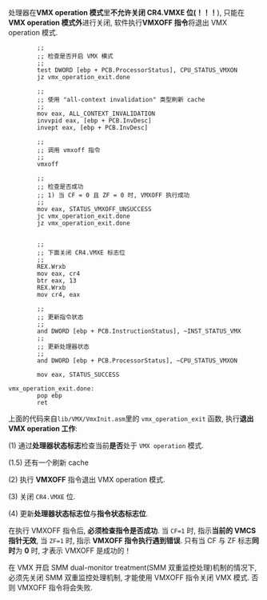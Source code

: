 

处理器在**VMX operation 模式**里**不允许关闭 CR4.VMXE 位(！！！**), 只能在**VMX operation 模式外**进行关闭, 软件执行**VMXOFF 指令**将退出 VMX operation 模式.

```x86asm
        ;;
        ;; 检查是否开启 VMX 模式
        ;;
        test DWORD [ebp + PCB.ProcessorStatus], CPU_STATUS_VMXON
        jz vmx_operation_exit.done

        ;;
        ;; 使用 "all-context invalidation" 类型刷新 cache
        ;;
        mov eax, ALL_CONTEXT_INVALIDATION
        invvpid eax, [ebp + PCB.InvDesc]
        invept eax, [ebp + PCB.InvDesc]

        ;;
        ;; 调用 vmxoff 指令
        ;;
        vmxoff

        ;;
        ;; 检查是否成功
        ;; 1) 当 CF = 0 且 ZF = 0 时, VMXOFF 执行成功
        ;;
        mov eax, STATUS_VMXOFF_UNSUCCESS
        jc vmx_operation_exit.done
        jz vmx_operation_exit.done


        ;;
        ;; 下面关闭 CR4.VMXE 标志位
        ;;
        REX.Wrxb
        mov eax, cr4
        btr eax, 13
        REX.Wrxb
        mov cr4, eax

        ;;
        ;; 更新指令状态
        ;;
        and DWORD [ebp + PCB.InstructionStatus], ~INST_STATUS_VMX
        ;;
        ;; 更新处理器状态
        ;;
        and DWORD [ebp + PCB.ProcessorStatus], ~CPU_STATUS_VMXON

        mov eax, STATUS_SUCCESS

vmx_operation_exit.done:
        pop ebp
        ret
```

上面的代码来自`lib/VMX/VmxInit.asm`里的 `vmx_operation_exit` 函数, 执行**退出 VMX operation 工作**:

(1) 通过**处理器状态标志**检查当前**是否**处于 `VMX operation` 模式.

(1.5) 还有一个刷新 cache

(2) 执行 **VMXOFF** 指令退出 VMX operation 模式.

(3) 关闭 `CR4.VMXE` 位.

(4) 更新**处理器状态标志位**与**指令状态标志位**.

在执行 VMXOFF 指令后, **必须检查指令是否成功**. 当 `CF=1` 时, 指示**当前的 VMCS 指针无效**, 当 `ZF=1` 时, 指示 **VMXOFF 指令执行遇到错误**. 只有当 CF 与 ZF 标志**同时**为 **0** 时, 才表示 VMXOFF 是成功的！

在 VMX 开启 SMM dual-monitor treatment(SMM 双重监控处理)机制的情况下, 必须先关闭 SMM 双重监控处理机制, 才能使用 VMXOFF 指令关闭 VMX 模式. 否则  VMXOFF 指令将会失败.